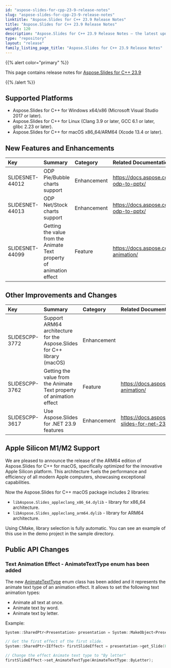 ```yaml
---
id: "aspose-slides-for-cpp-23-9-release-notes"
slug: "aspose-slides-for-cpp-23-9-release-notes"
linktitle: "Aspose.Slides for C++ 23.9 Release Notes"
title: "Aspose.Slides for C++ 23.9 Release Notes"
weight: 120
description: "Aspose.Slides for C++ 23.9 Release Notes – the latest updates and fixes."
type: "repository"
layout: "release"
family_listing_page_title: "Aspose.Slides for C++ 23.9 Release Notes"
---
```


{{% alert color="primary" %}} 

This page contains release notes for [Aspose.Slides for C++ 23.9](https://www.nuget.org/packages/Aspose.Slides.Cpp/)

{{% /alert %}} 

## Supported Platforms
- Aspose.Slides for C++ for Windows x64/x86 (Microsoft Visual Studio 2017 or later).
- Aspose.Slides for C++ for Linux (Clang 3.9 or later, GCC 6.1 or later, glibc 2.23 or later).
- Aspose.Slides for C++ for macOS x86_64/ARM64 (Xcode 13.4 or later).

## New Features and Enhancements
|**Key**|**Summary**|**Category**|**Related Documentation**|
| :- | :- | :- | :- |
|SLIDESNET-44012|ODP Pie/Bubble charts support|Enhancement|<https://docs.aspose.com/slides/net/convert-odp-to-pptx/>|
|SLIDESNET-44013|ODP Net/Stock charts support|Enhancement|<https://docs.aspose.com/slides/net/convert-odp-to-pptx/>|
|SLIDESNET-44099|Getting the value from the Animate Text property of animation effect|Feature|<https://docs.aspose.com/slides/net/shape-animation/>|

## Other Improvements and Changes
|**Key**|**Summary**|**Category**|**Related Documentation**|
| :- | :- | :- | :- |
|SLIDESCPP-3772|Support ARM64 architecture for the Aspose.Slides for C++ library (macOS)|Enhancement||
|SLIDESCPP-3762|Getting the value from the Animate Text property of animation effect|Feature|<https://docs.aspose.com/slides/cpp/shape-animation/>|
|SLIDESCPP-3617|Use Aspose.Slides for .NET 23.9 features|Enhancement|<https://docs.aspose.com/slides/net/aspose-slides-for-net-23-9-release-notes/>|

## Apple Silicon M1/M2 Support
We are pleased to announce the release of the ARM64 edition of Aspose.Slides for C++ for macOS, specifically optimized for the innovative Apple Silicon platform. 
This architecture fuels the performance and efficiency of all modern Apple computers, showcasing exceptional capabilities.

Now the Aspose.Slides for C++ macOS package includes 2 libraries:
- `libAspose.Slides_appleclang_x86_64.dylib` - library for x86_64 architecture.
- `libAspose.Slides_appleclang_arm64.dylib` - library for ARM64 architecture.

Using CMake, library selection is fully automatic. You can see an example of this use in the demo project in the sample directory.

## Public API Changes

### Text Animation Effect - AnimateTextType enum has been added

The new [AnimateTextType](https://reference.aspose.com/slides/cpp/aspose.slides.animation/animatetexttype/) enum class has been added and it represents the animate text type of an animation effect. It allows to set the following text animation types:
- Animate all text at once.
- Animate text by word.
- Animate text by letter.

Example:

``` cpp
System::SharedPtr<Presentation> presentation = System::MakeObject<Presentation>(u"demo.pptx");

// Get the first effect of the first slide.
System::SharedPtr<IEffect> firstSlideEffect = presentation->get_Slide(0)->get_Timeline()->get_MainSequenceEffect(0);

// Change the effect Animate text type to "By letter"
firstSlideEffect->set_AnimateTextType(AnimateTextType::ByLetter);
```


